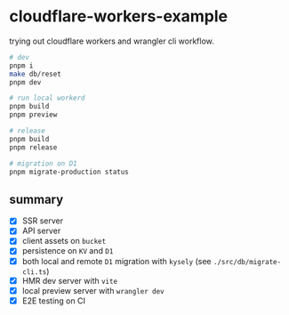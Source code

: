 # cloudflare-workers-example

trying out cloudflare workers and wrangler cli workflow.

```sh
# dev
pnpm i
make db/reset
pnpm dev

# run local workerd
pnpm build
pnpm preview

# release
pnpm build
pnpm release

# migration on D1
pnpm migrate-production status
```

## summary

- [x] SSR server
- [x] API server
- [x] client assets on `bucket`
- [x] persistence on `KV` and `D1`
- [x] both local and remote `D1` migration with `kysely` (see `./src/db/migrate-cli.ts`)
- [x] HMR dev server with `vite`
- [x] local preview server with `wrangler dev`
- [x] E2E testing on CI

